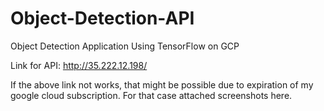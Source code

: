 # Object-Detection-API
Object Detection Application Using TensorFlow on GCP

Link for API: http://35.222.12.198/

If the above link not works, that might be possible due to expiration of my google cloud subscription.
For that case attached screenshots here.
